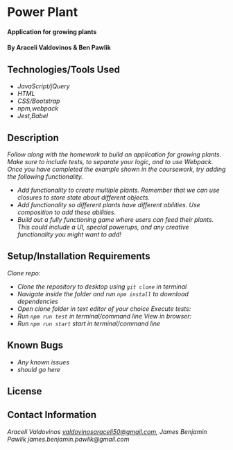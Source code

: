# Power Plant

#### Application for growing plants

#### By Araceli Valdovinos & Ben Pawlik

## Technologies/Tools Used

* _JavaScript/jQuery_
* _HTML_
* _CSS/Bootstrap_
* _npm,webpack_
* _Jest,Babel_

## Description
_Follow along with the homework to build an application for growing plants. Make sure to include tests, to separate your logic, and to use Webpack. Once you have completed the example shown in the coursework, try adding the following functionality._

* _Add functionality to create multiple plants. Remember that we can use closures to store state about different objects._
* _Add functionality so different plants have different abilities. Use composition to add these abilities._
* _Build out a fully functioning game where users can feed their plants. This could include a UI, special powerups, and any creative functionality you might want to add!_

## Setup/Installation Requirements

_Clone repo:_
* _Clone the repository to desktop using `git clone` in terminal_
* _Navigate inside the folder and run `npm install` to download dependencies_
* _Open clone folder in text editor of your choice_
_Execute tests:_
* _Run `npm run test` in terminal/command line_
_View in browser:_
* _Run `npm run start` start in terminal/command line_

## Known Bugs

* _Any known issues_
* _should go here_

## License

## Contact Information
_Araceli Valdovinos valdovinosaraceli50@gmail.com, James Benjamin Pawlik james.benjamin.pawlik@gmail.com_
